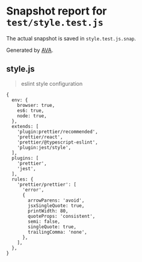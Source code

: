# Snapshot report for `test/style.test.js`

The actual snapshot is saved in `style.test.js.snap`.

Generated by [AVA](https://avajs.dev).

## style.js

> eslint style configuration

    {
      env: {
        browser: true,
        es6: true,
        node: true,
      },
      extends: [
        'plugin:prettier/recommended',
        'prettier/react',
        'prettier/@typescript-eslint',
        'plugin:jest/style',
      ],
      plugins: [
        'prettier',
        'jest',
      ],
      rules: {
        'prettier/prettier': [
          'error',
          {
            arrowParens: 'avoid',
            jsxSingleQuote: true,
            printWidth: 80,
            quoteProps: 'consistent',
            semi: false,
            singleQuote: true,
            trailingComma: 'none',
          },
        ],
      },
    }
